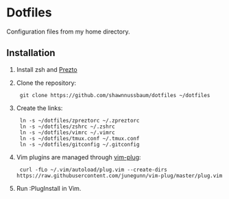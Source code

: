 Dotfiles
========

Configuration files from my home directory.

Installation
------------

1. Install zsh and [Prezto](https://github.com/sorin-ionescu/prezto)

2. Clone the repository:

        git clone https://github.com/shawnnussbaum/dotfiles ~/dotfiles

3. Create the links:

        ln -s ~/dotfiles/zpreztorc ~/.zpreztorc
        ln -s ~/dotfiles/zshrc ~/.zshrc
        ln -s ~/dotfiles/vimrc ~/.vimrc
        ln -s ~/dotfiles/tmux.conf ~/.tmux.conf
        ln -s ~/dotfiles/gitconfig ~/.gitconfig

4. Vim plugins are managed through [vim-plug](https://github.com/junegunn/vim-plug):

        curl -fLo ~/.vim/autoload/plug.vim --create-dirs https://raw.githubusercontent.com/junegunn/vim-plug/master/plug.vim

5. Run :PlugInstall in Vim.
